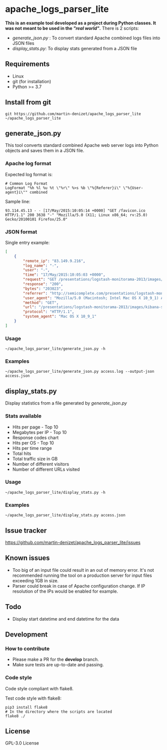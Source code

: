 # apache_logs_parser_lite

__This is an example tool developed as a project during Python classes. It was not meant to be used in the _"real world"_.__
There is 2 scripts:
* _generate_json.py_ : To convert standard Apache combined logs files into JSON files
* _display_stats.py_: To display stats generated from a JSON file


## Requirements

* Linux
* git (for installation)
* Python >= 3.7

## Install from git

```shell
git https://github.com/martin-denizet/apache_logs_parser_lite ~/apache_logs_parser_lite
```

## generate_json.py
This tool converts standard combined Apache web server logs into Python objects and saves them in a JSON file.

### Apache log format
Expected log format is:
```apacheconf
# Common Log Format
LogFormat "%h %l %u %t \"%r\" %>s %b \"%{Referer}i\" \"%{User-agent}i\"" combined
```
Sample line:
```shell
93.114.45.13 - - [17/May/2015:10:05:14 +0000] "GET /favicon.ico HTTP/1.1" 200 3638 "-" "Mozilla/5.0 (X11; Linux x86_64; rv:25.0) Gecko/20100101 Firefox/25.0"
```

### JSON format
Single entry example:
```json
[
    {
        "remote_ip": "83.149.9.216",
        "log_name": "-",
        "user": "-",
        "time": "17/May/2015:10:05:03 +0000",
        "request": "GET /presentations/logstash-monitorama-2013/images/kibana-search.png HTTP/1.1",
        "response": "200",
        "bytes": "203023",
        "referrer": "http://semicomplete.com/presentations/logstash-monitorama-2013/",
        "user_agent": "Mozilla/5.0 (Macintosh; Intel Mac OS X 10_9_1) AppleWebKit/537.36 (KHTML, like Gecko) Chrome/32.0.1700.77 Safari/537.36",
        "method": "GET",
        "url": "/presentations/logstash-monitorama-2013/images/kibana-search.png",
        "protocol": "HTTP/1.1",
        "system_agent": "Mac OS X 10_9_1"
    }
]
```

### Usage

```shell
~/apache_logs_parser_lite/generate_json.py -h
```

### Examples

```shell
~/apache_logs_parser_lite/generate_json.py access.log --output-json access.json
```

## display_stats.py

Display statistics from a file generated by _generate_json.py_

### Stats available

* Hits per page - Top 10
* Megabytes per IP - Top 10
* Response codes chart
* Hits per OS - Top 10
* Hits per time range
* Total hits
* Total traffic size in GB
* Number of different visitors
* Number of different URLs visited

### Usage

```shell
~/apache_logs_parser_lite/display_stats.py -h
```

### Examples

```shell
~/apache_logs_parser_lite/display_stats.py access.json
```

## Issue tracker

https://github.com/martin-denizet/apache_logs_parser_lite/issues

## Known issues

* Too big of an input file could result in an out of memory error. It's not recommended running the tool on a production
  server for input files exceeding 1GB in size.
* Parser could break in case of Apache configuration change. If IP resolution of the IPs would be enabled for example.

## Todo

* Display start datetime and end datetime for the data

## Development

### How to contribute

* Please make a PR for the __develop__ branch.
* Make sure tests are up-to-date and passing.

### Code style

Code style compliant with flake8.

Test code style with flake8:
```shell
pip3 install flake8
# In the directory where the scripts are located
flake8 ./
```

## License

GPL-3.0 License
